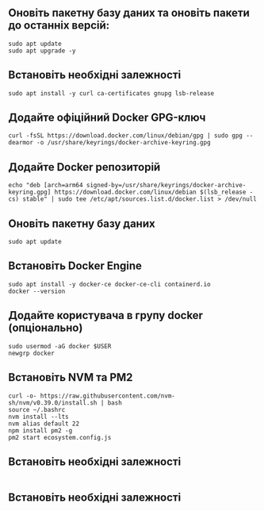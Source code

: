 ## Оновіть пакетну базу даних та оновіть пакети до останніх версій:

```
sudo apt update
sudo apt upgrade -y
```
## Встановіть необхідні залежності
```
sudo apt install -y curl ca-certificates gnupg lsb-release

```

## Додайте офіційний Docker GPG-ключ
```
curl -fsSL https://download.docker.com/linux/debian/gpg | sudo gpg --dearmor -o /usr/share/keyrings/docker-archive-keyring.gpg
```

## Додайте Docker репозиторій
```
echo "deb [arch=arm64 signed-by=/usr/share/keyrings/docker-archive-keyring.gpg] https://download.docker.com/linux/debian $(lsb_release -cs) stable" | sudo tee /etc/apt/sources.list.d/docker.list > /dev/null
```

## Оновіть пакетну базу даних
```
sudo apt update
```

## Встановіть Docker Engine
```
sudo apt install -y docker-ce docker-ce-cli containerd.io
docker --version
```

## Додайте користувача в групу docker (опціонально)
```
sudo usermod -aG docker $USER
newgrp docker
```

## Встановіть NVM та PM2
```
curl -o- https://raw.githubusercontent.com/nvm-sh/nvm/v0.39.0/install.sh | bash
source ~/.bashrc
nvm install --lts
nvm alias default 22
npm install pm2 -g
pm2 start ecosystem.config.js
```

## Встановіть необхідні залежності
```

```

## Встановіть необхідні залежності
```

```
